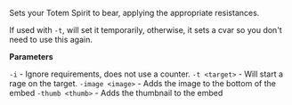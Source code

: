 Sets your Totem Spirit to bear, applying the appropriate resistances.

If used with `-t`, will set it temporarily, otherwise, it sets a cvar so you don't need to use this again.

**Parameters**

`-i` - Ignore requirements, does not use a counter.
`-t <target>` - Will start a rage on the target.
`-image <image>` - Adds the image to the bottom of the embed
`-thumb <thumb>` - Adds the thumbnail to the embed